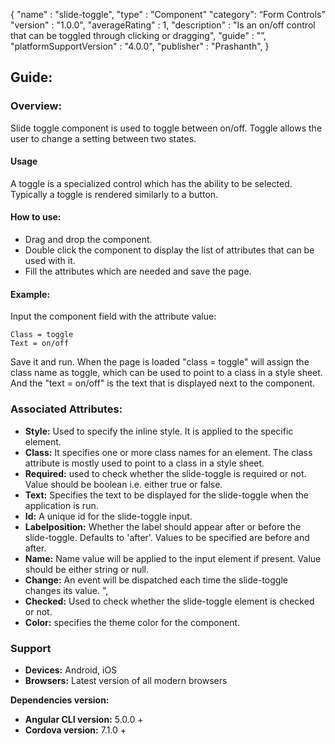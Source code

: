 {
"name" : "slide-toggle",
"type" : "Component"
"category": “Form Controls”
"version" : "1.0.0",
"averageRating" : 1,
"description" : "Is an on/off control that can be toggled through clicking or dragging",
"guide" : "”,
"platformSupportVersion" : "4.0.0",
"publisher" : "Prashanth",
}

## Guide: 
### Overview: 
Slide toggle component is used to toggle between on/off. Toggle allows the user to change a setting between two states.

#### Usage
A toggle is a specialized control which has the ability to be selected. Typically a toggle is rendered similarly to a button.

#### How to use:   
- Drag and drop the component. 
- Double click the component to display the list of attributes that can be used with it.
- Fill the attributes which are needed and save the page.

#### Example: 
Input the component field with the attribute value:
``` 
Class = toggle
Text = on/off
```
Save it and run.
When the page is loaded "class = toggle" will assign the class name as toggle, which can be used to point to a class in a style sheet. And the "text = on/off" is the text that is displayed next to the component.

### Associated Attributes:
- **Style:** Used to specify the inline style. It is applied to the specific element.
- **Class:** It specifies one or more class names for an element. The class attribute is mostly used to point to a class in a style sheet.
- **Required:** used to check whether the slide-toggle is required or not. Value should be boolean i.e. either true or false.
- **Text:** Specifies the text to be displayed for the slide-toggle when the application is run.
- **Id:** A unique id for the slide-toggle input.
- **Labelposition:** Whether the label should appear after or before the slide-toggle. Defaults to 'after'. Values to be specified are before and after.
- **Name:** Name value will be applied to the input element if present. Value should be either string or null.
- **Change:** An event will be dispatched each time the slide-toggle changes its value. ",
- **Checked:** Used to check whether the slide-toggle element is checked or not.
- **Color:** specifies the theme color for the component.

### Support 
- **Devices:** Android, iOS
- **Browsers:** Latest version of all modern browsers

**Dependencies version:**
- **Angular CLI version:** 5.0.0 + 
- **Cordova version:** 7.1.0 +

